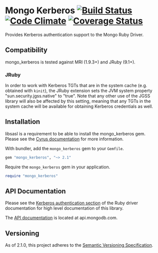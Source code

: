 # Mongo Kerberos [![Build Status](https://secure.travis-ci.org/mongodb/mongo-ruby-kerberos.png?branch=master&.png)](http://travis-ci.org/mongodb/mongo-ruby-kerberos) [![Code Climate](https://codeclimate.com/github/mongodb/mongo-ruby-kerberos.png)](https://codeclimate.com/github/mongodb/mongo-ruby-kerberos) [![Coverage Status](https://coveralls.io/repos/mongodb/mongo-ruby-kerberos/badge.png?branch=master)](https://coveralls.io/r/mongodb/mongo-ruby-kerberos?branch=master)

Provides Kerberos authentication support to the Mongo Ruby Driver.


## Compatibility

mongo_kerberos is tested against MRI (1.9.3+) and JRuby (9.1+).

### JRuby

In order to work with Kerberos TGTs that are in the system cache (e.g. obtained with `kinit`), the
JRuby extension sets the JVM system property "sun.security.jgss.native" to "true". Note that any
other use of the JGSS library will also be affected by this setting, meaning that any TGTs in the
system cache will be available for obtaining Kerberos credentials as well.


## Installation

libsasl is a requirement to be able to install the mongo_kerberos gem. Please see the
[Cyrus documentation](http://cyrusimap.web.cmu.edu/docs/cyrus-sasl/2.1.25/) for more
information.

With bundler, add the `mongo_kerberos` gem to your `Gemfile`.

```ruby
gem "mongo_kerberos", "~> 2.1"
```

Require the `mongo_kerberos` gem in your application.

```ruby
require "mongo_kerberos"
```


## API Documentation

Please see the [Kerberos authentication section](https://docs.mongodb.com/ruby-driver/current/tutorials/ruby-driver-authentication/#kerberos-gssapi-mechanism)
of the Ruby driver documentation for high level documentation of this library.

The [API documentation](https://api.mongodb.com/ruby-kerberos/current/) is
located at api.mongodb.com.

## Versioning

As of 2.1.0, this project adheres to the
[Semantic Versioning Specification](http://semver.org/).

